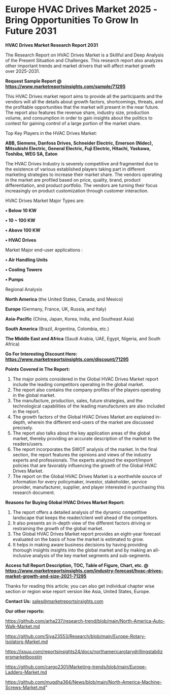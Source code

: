 # Europe HVAC Drives Market 2025 -Bring Opportunities To Grow In Future 2031

<strong>HVAC Drives Market Research Report 2031</strong>

The Research Report on HVAC Drives Market is a Skillful and Deep Analysis of the Present Situation and Challenges. This research report also analyzes other important trends and market drivers that will affect market growth over 2025-2031.

<strong>Request Sample Report @ <a href=https://www.marketreportsinsights.com/sample/71295>https://www.marketreportsinsights.com/sample/71295</a></strong>

This HVAC Drives market report aims to provide all the participants and the vendors will all the details about growth factors, shortcomings, threats, and the profitable opportunities that the market will present in the near future. The report also features the revenue share, industry size, production volume, and consumption in order to gain insights about the politics to contest for gaining control of a large portion of the market share.

Top Key Players in the HVAC Drives Market:

<strong>ABB, Siemens, Danfoss Drives, Schneider Electric, Emerson (Nidec), Mitsubishi Electric, General Electric, Fuji Electric, Hitachi, Yaskawa, Toshiba, WEG SA, Eaton</strong>

The HVAC Drives Industry is severely competitive and fragmented due to the existence of various established players taking part in different marketing strategies to increase their market share. The vendors operating in the market are profiled based on price, quality, brand, product differentiation, and product portfolio. The vendors are turning their focus increasingly on product customization through customer interaction.

HVAC Drives Market Major Types are:

<strong>• Below 10 KW

• 10 ~ 100 KW

• Above 100 KW

• HVAC Drives</strong>

Market Major end-user applications :

<strong>• Air Handling Units

• Cooling Towers

• Pumps</strong>

Regional Analysis

</u><strong><b>North America</b></strong> (the United States, Canada, and Mexico)

<strong><b>Europe </b></strong>(Germany, France, UK, Russia, and Italy)

<strong><b>Asia-Pacific</b></strong> (China, Japan, Korea, India, and Southeast Asia)

<strong><b>South America</b></strong> (Brazil, Argentina, Colombia, etc.)

<strong><b>The Middle East and Africa</b></strong> (Saudi Arabia, UAE, Egypt, Nigeria, and South Africa)

<strong>Go For Interesting Discount Here: <a href=https://www.marketreportsinsights.com/discount/71295>https://www.marketreportsinsights.com/discount/71295</a></strong>

<strong>Points Covered in The Report:</strong>
<ol>
  <li>The major points considered in the Global HVAC Drives Market report include the leading competitors operating in the global market.</li>
  <li>The report also contains the company profiles of the players operating in the global market.</li>
  <li>The manufacture, production, sales, future strategies, and the technological capabilities of the leading manufacturers are also included in the report.</li>
  <li>The growth factors of the Global HVAC Drives Market are explained in-depth, wherein the different end-users of the market are discussed precisely.</li>
  <li>The report also talks about the key application areas of the global market, thereby providing an accurate description of the market to the readers/users.</li>
  <li>The report incorporates the SWOT analysis of the market. In the final section, the report features the opinions and views of the industry experts and professionals. The experts analyzed the export/import policies that are favorably influencing the growth of the Global HVAC Drives Market.</li>
  <li>The report on the Global HVAC Drives Market is a worthwhile source of information for every policymaker, investor, stakeholder, service provider, manufacturer, supplier, and player interested in purchasing this research document.</li>
</ol>
<strong>Reasons for Buying Global HVAC Drives Market Report:</strong>

<ol>
  <li>The report offers a detailed analysis of the dynamic competitive landscape that keeps the reader/client well ahead of the competitors.</li>
  <li>It also presents an in-depth view of the different factors driving or restraining the growth of the global market.</li>
  <li>The Global HVAC Drives Market report provides an eight-year forecast evaluated on the basis of how the market is estimated to grow.</li>
  <li>It helps in making aware business decisions by having providing thorough insights insights into the global market and by making an all-inclusive analysis of the key market segments and sub-segments.</li>
</ol>
<strong>Access full Report Description, TOC, Table of Figure, Chart, etc. @ <a href=https://www.marketreportsinsights.com/industry-forecast/hvac-drives-market-growth-and-size-2021-71295>https://www.marketreportsinsights.com/industry-forecast/hvac-drives-market-growth-and-size-2021-71295</a></strong>


Thanks for reading this article; you can also get individual chapter wise section or region wise report version like Asia, United States, Europe.

<strong>Contact Us:</strong>
sales@marketreportsinsights.com

<strong>Our other reports:</strong>

<a href=https://github.com/arha237/research-trend/blob/main/North-America-Auto-Walk-Market.md>https://github.com/arha237/research-trend/blob/main/North-America-Auto-Walk-Market.md</a>

<a href=https://github.com/Siya23553/Research/blob/main/Europe-Rotary-Isolators-Market.md>https://github.com/Siya23553/Research/blob/main/Europe-Rotary-Isolators-Market.md</a>

<a href=https://issuu.com/reportsinsights24/docs/northamericarotarydrillingstabilizersmarketboostin>https://issuu.com/reportsinsights24/docs/northamericarotarydrillingstabilizersmarketboostin</a>

<a href=https://github.com/cargo2301/Marketing-trends/blob/main/Europe-Ladders-Market.md>https://github.com/cargo2301/Marketing-trends/blob/main/Europe-Ladders-Market.md</a>

<a href=https://github.com/mugdha364/News/blob/main/North-America-Machine-Screws-Market.md>https://github.com/mugdha364/News/blob/main/North-America-Machine-Screws-Market.md</a>"
